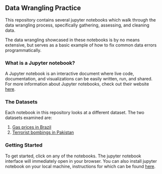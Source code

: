 ## Data Wrangling Practice

This repository contains several jupyter notebooks which walk through the data
wrangling process, specifically gathering, assessing, and cleaning data.

The data wrangling showcased in these notebooks is by no means extensive, but
serves as a basic example of how to fix common data errors programmatically.

### What is a Jupyter notebook?

A Jupyter notebook is an interactive document where live code, documentation,
and visualizations can be easily written, run, and shared.  For more information
about Jupyter notebooks, check out their website [here](https://jupyter.org/).


### The Datasets

Each notebook in this repository looks at a different dataset.  The two datasets
examined are:

1. [Gas prices in Brazil](https://www.kaggle.com/matheusfreitag/gas-prices-in-brazil)
2. [Terrorist bombings in Pakistan](https://www.kaggle.com/zusmani/pakistansuicideattacks)


### Getting Started

To get started, click on any of the notebooks.  The jupyter notebook interface
will immediately open in your browser.  You can also install jupyter notebook
on your local machine, instructions for which can be found [here](https://jupyter.org/install).
